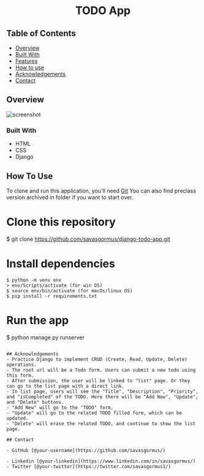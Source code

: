 <!-- Please update value in the {}  -->

<h1 align="center">TODO App</h1>

<!-- TABLE OF CONTENTS -->

## Table of Contents

- [Overview](#overview)
- [Built With](#built-with)
- [Features](#features)
- [How to use](#how-to-use)
- [Acknowledgements](#acknowledgements)
- [Contact](#contact)

<!-- OVERVIEW -->

## Overview


![screenshot](https://user-images.githubusercontent.com/16707738/92399059-5716eb00-f132-11ea-8b14-bcacdc8ec97b.png)

### Built With

<!-- This section should list any major frameworks that you built your project using. Here are a few examples.-->

- HTML
- CSS
- Django

## How To Use

<!-- This is an example, please update according to your application -->

To clone and run this application, you'll need [Git](https://git-scm.com) 
You can also find preclass version archived in folder if you want to start over.
# Clone this repository
$ git clone https://github.com/savasgormus/django-todo-app.git

# Install dependencies
    $ python -m venv env
    > env/Scripts/activate (for win OS)
    $ source env/bin/activate (for macOs/linux OS)
    $ pip install -r requirements.txt

# Run the app
$ python manage.py runserver
```

## Acknowledgements
- Practice Django to implement CRUD (Create, Read, Update, Delete) operations.
- The root url will be a Todo form. Users can submit a new todo using this form.
- After submission, the user will be linked to "list" page. Or they can go to the list page with a direct link.
- In list page, users will see the "Title", "Description", "Priority", and "isCompleted" of the TODO. Here there will be "Add New", "Update", and "Delete" buttons.
- "Add New" will go to the "TODO" form.
- "Update" will go to the related TODO filled form, which can be updated.
- "Delete" will erase the related TODO, and continue to show the list page.

## Contact

- GitHub [@your-username](https://github.com/savasgormus/)

- Linkedin [@your-linkedin](https://www.linkedin.com/in/savasgormus/)
- Twitter [@your-twitter](https://twitter.com/savasgormus1/)
